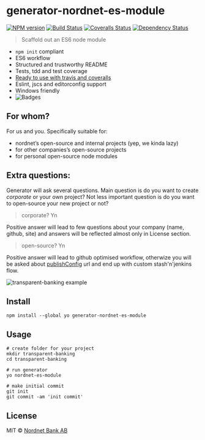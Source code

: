 # generator-nordnet-es-module

[![NPM version][npm-image]][npm-url]
[![Build Status][travis-image]][travis-url]
[![Coveralls Status][coveralls-image]][coveralls-url]
[![Dependency Status][depstat-image]][depstat-url]

> Scaffold out an ES6 node module

* `npm init` compliant
* ES6 workflow
* Structured and trustworthy README
* Tests, tdd and test coverage
* [Ready to use with travis and coveralls](#next-steps)
* Eslint, jscs and editorconfig support
* Windows friendly
* ![Badges][badges]

## For whom?

For us and you. Specifically suitable for:

* nordnet’s open-source and internal projects (yep, we kinda lazy)
* for other companies’s open-source projects
* for personal open-source node modules

## Extra questions:

Generator will ask several questions. Main question is do you want to create _corporate_ or your own project? Not less important question is do you want to open-source your new project or not?

> corporate? Yn

Positive answer will lead to few questions about your company (name, github, site) and answers will be reflected almost only in License section.

> open-source? Yn

Positive answer will lead to github optimised workflow, otherwize you
will be asked about [publishConfig][sinopia] url and end up with custom stash'n'jenkins flow.

![transparent-banking example](https://i.imgur.com/tqbTOVH.png)

[tdd]: https://iamstarkov.com/start-with-testing/
[badges]: https://img.shields.io/badge/with-badges-brightgreen.svg?style=flat-square
[sinopia]: https://docs.npmjs.com/misc/registry#i-don-t-want-my-package-published-in-the-official-registry-it-s-private "I don't want my package published in the official registry. It's private."

## Install

    npm install --global yo generator-nordnet-es-module

## Usage

    # create folder for your project
    mkdir transparent-banking
    cd transparent-banking

    # run generator
    yo nordnet-es-module

    # make initial commit
    git init
    git commit -am 'init commit'

## License

MIT © [Nordnet Bank AB](https://www.nordnet.se/)

[npm-url]: https://npmjs.org/package/generator-nordnet-es-module
[npm-image]: https://img.shields.io/npm/v/generator-nordnet-es-module.svg?style=flat-square

[travis-url]: https://travis-ci.org/nordnet/generator-nordnet-es-module
[travis-image]: https://img.shields.io/travis/nordnet/generator-nordnet-es-module.svg?style=flat-square

[coveralls-url]: https://coveralls.io/r/nordnet/generator-nordnet-es-module
[coveralls-image]: https://img.shields.io/coveralls/nordnet/generator-nordnet-es-module.svg?style=flat-square

[depstat-url]: https://david-dm.org/nordnet/generator-nordnet-es-module
[depstat-image]: https://david-dm.org/nordnet/generator-nordnet-es-module.svg?style=flat-square
